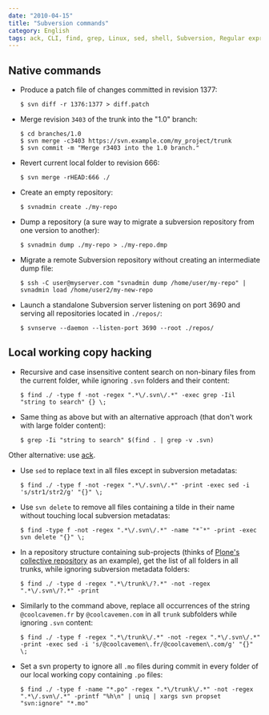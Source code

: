 ```yaml
---
date: "2010-04-15"
title: "Subversion commands"
category: English
tags: ack, CLI, find, grep, Linux, sed, shell, Subversion, Regular expression
---
```


## Native commands

- Produce a patch file of changes committed in revision 1377:

  ```shell-session
  $ svn diff -r 1376:1377 > diff.patch
  ```

- Merge revision `3403` of the trunk into the "1.0" branch:

  ```shell-session
  $ cd branches/1.0
  $ svn merge -c3403 https://svn.example.com/my_project/trunk
  $ svn commit -m "Merge r3403 into the 1.0 branch."
  ```

- Revert current local folder to revision 666:

  ```shell-session
  $ svn merge -rHEAD:666 ./
  ```

- Create an empty repository:

  ```shell-session
  $ svnadmin create ./my-repo
  ```

- Dump a repository (a sure way to migrate a subversion repository from one version to another):

  ```shell-session
  $ svnadmin dump ./my-repo > ./my-repo.dmp
  ```

- Migrate a remote Subversion repository without creating an intermediate dump file:

  ```shell-session
  $ ssh -C user@myserver.com "svnadmin dump /home/user/my-repo" | svnadmin load /home/user2/my-new-repo
  ```

- Launch a standalone Subversion server listening on port 3690 and serving all repositories located in `./repos/`:

  ```shell-session
  $ svnserve --daemon --listen-port 3690 --root ./repos/
  ```

## Local working copy hacking

- Recursive and case insensitive content search on non-binary files from the current folder, while ignoring `.svn` folders and their content:

  ```shell-session
  $ find ./ -type f -not -regex ".*\/.svn\/.*" -exec grep -Iil "string to search" {} \;
  ```

- Same thing as above but with an alternative approach (that don't work with large folder content):

  ```shell-session
  $ grep -Ii "string to search" $(find . | grep -v .svn)
  ```

Other alternative: use [ack](https://petdance.com/ack/).

- Use `sed` to replace text in all files except in subversion metadatas:

  ```shell-session
  $ find ./ -type f -not -regex ".*\/.svn\/.*" -print -exec sed -i 's/str1/str2/g' "{}" \;
  ```

- Use `svn delete` to remove all files containing a tilde in their name without touching local subversion metadatas:

  ```shell-session
  $ find -type f -not -regex ".*\/.svn\/.*" -name "*˜*" -print -exec svn delete "{}" \;
  ```

- In a repository structure containing sub-projects (thinks of [Plone's collective repository](https://svn.plone.org/svn/collective/) as an example), get the list of all folders in all trunks, while ignoring subversion metadata folders:

  ```shell-session
  $ find ./ -type d -regex ".*\/trunk\/?.*" -not -regex ".*\/.svn\/?.*" -print
  ```

- Similarly to the command above, replace all occurrences of the string `@coolcavemen.fr` by `@coolcavemen.com` in all `trunk` subfolders while ignoring `.svn` content:

  ```shell-session
  $ find ./ -type f -regex ".*\/trunk\/.*" -not -regex ".*\/.svn\/.*" -print -exec sed -i 's/@coolcavemen\.fr/@coolcavemen\.com/g' "{}" \;
  ```

- Set a svn property to ignore all `.mo` files during commit in every folder of our local working copy containing `.po` files:

  ```shell-session
  $ find ./ -type f -name "*.po" -regex ".*\/trunk\/.*" -not -regex ".*\/.svn\/.*" -printf "%h\n" | uniq | xargs svn propset "svn:ignore" "*.mo"
  ```
